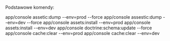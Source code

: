 Podstawowe komendy:

app/console assetic:dump --env=prod --force
app/console assestic:dump --env=dev --force
app/console assets:install --env=prod
app/console assets:install --env=dev
app/console doctrine:schema:update --force
app/console cache:clear --env=prod
app/console cache:clear --env=dev
